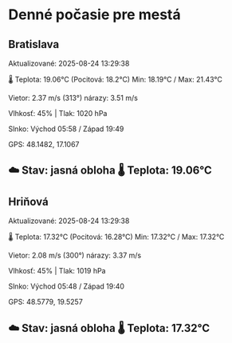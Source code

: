 ﻿# Denné počasie pre mestá

## Bratislava
Aktualizované: 2025-08-24 13:29:38

🌡️ Teplota: 19.06°C 
(Pocitová: 18.2°C)
Min: 18.19°C / Max: 21.43°C

Vietor: 2.37 m/s    (313°) 
nárazy: 3.51 m/s

Vlhkosť: 45% | Tlak: 1020 hPa

Slnko: Východ 05:58 / Západ 19:49

GPS: 48.1482, 17.1067

☁️ Stav: jasná obloha        🌡️ Teplota: 19.06°C
---

## Hriňová
Aktualizované: 2025-08-24 13:29:38

🌡️ Teplota: 17.32°C 
(Pocitová: 16.28°C)
Min: 17.32°C / Max: 17.32°C

Vietor: 2.08 m/s (300°)
nárazy: 3.37 m/s

Vlhkosť: 45% | Tlak: 1019 hPa

Slnko: Východ 05:48 / Západ 19:40

GPS: 48.5779, 19.5257

☁️ Stav: jasná obloha        🌡️ Teplota: 17.32°C
---
